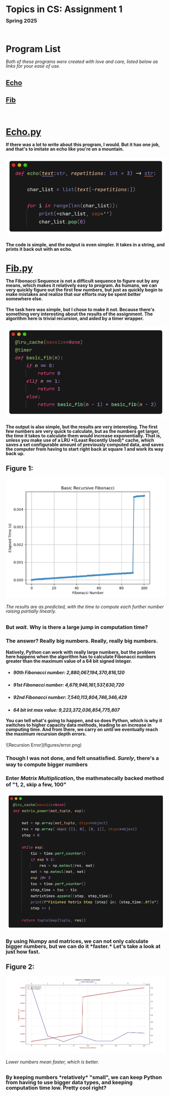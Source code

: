 <h1 style="line-height: 90%;">Topics in CS: Assignment 1 </h1>
<h3 style="line-height: 10%;"> Spring 2025 </h3>
<br>
<h1 style="line-height: 100%;"> Program List </h1>
<h6 style="line-height: 100%;"> Both of these programs were created with love and care, listed below as links for your ease of use. </h6>

## [Echo](echo.py) </h2>
## [Fib](fib.py)

<br>

[<h1 style="line-height: 100%;"> Echo.py </h1>](echo.py)
<h4 style="line-height: 100%;">If there was a lot to write about this program, I would. But it has one job, and that's to imitate an echo like you're on a mountain.</h4>

![Echo Code Screenshot](code_screenshots/echo.png)
<h4 style="line-height: 100%;">The code is simple, and the output is even simpler. It takes in a string, and prints it back out with an echo. </h4>

[<h1 style="line-height: 100%;"> Fib.py </h1>](fib.py)
<h4 style="line-height: 100%;">The Fibonacci Sequence is not a difficult sequence to figure out by any means, which makes it relatively easy to program. As humans, we can very quickly figure out the first few numbers, but just as quickly begin to make mistakes and realize that our efforts may be spent better somewhere else.</h4>
<h4 style="line-height: 100%;">The task here was simple, but I chose to make it not. Because there's something very interesting about the results of the assignment. The algorithm here is trivial recursion, and aided by a timer wrapper.</h4>

![Fib Code Screenshot](code_screenshots/basicfib.png)
<h4 style="line-height: 100%;">The output is also simple, but the results are very interesting. The first few numbers are very quick to calculate, but as the numbers get larger, the time it takes to calculate them would increase exponentially. That is, unless you make use of a LRU *(Least Recently Used)* cache, which saves a set configurable amount of previously computed data, and saves the computer from having to start right back at square 1 and work its way back up.</h4>
<h2 style="line-height: 100%;">Figure 1:</h3>

![Fib Results Screenshot](figures/basic_recursion.png)
<h6 style="line-height: 100%;">The results are as predicted, with the time to compute each further number raising partially linearly.</h4>

### **But *wait.*** Why is there a large jump in computation time?
### **The answer? Really big numbers. Really, really big numbers.**

<h4 style="line-height: 100%;">Natively, Python can work with really large numbers, but the problem here happens when the algorithm has to calculate Fibonacci numbers greater than the maximum value of a 64 bit signed integer. </h4>

* <h5 style="line-height: 100%;">90th Fibonacci number: 2,880,067,194,370,816,120</h5>
* <h5 style="line-height: 100%;">91st Fibonacci number: 4,679,946,161,537,630,720</h5>
* <h5 style="line-height: 100%;">92nd Fibonacci number: 7,540,113,804,746,346,429</h5>
* ***<h4 style="line-height: 100%;">64 bit int max value: 9,223,372,036,854,775,807</h4>***


<h4 style="line-height: 100%;">You can tell what's going to happen, and so does Python, which is why it switches to higher capacity data methods, leading to an increase in computing time. And from there, we carry on until we eventually reach the maximum recursion depth errors. </h4>
![Recursion Error](figures/error.png)

### **Though I was not done, and felt unsatisfied. *Surely*, there's a way to compute bigger numbers**</h3>
### **Enter *Matrix Multiplication*, the mathmatecally backed method of "1, 2, skip a few, 100"**</h3>

![Matrix Multiplication Code Screenshot](code_screenshots/matrix_power.png)

<h3 style="line-height: 100%;">By using Numpy and matrices, we can not only calculate bigger numbers, but we can do it *faster.* Let's take a look at just how fast.</h3>
<h2 style="line-height: 100%;">Figure 2:</h2>

![Matrix Multiplication Results Screenshot](figures/method_comparison.png)
<h6 style="line-height: 100%;">Lower numbers mean faster, which is better.</h4>
<h3 style="line-height: 100%;">By keeping numbers *relatively* "small", we can keep Python from having to use bigger data types, and keeping computation time low. Pretty cool right?</h3>